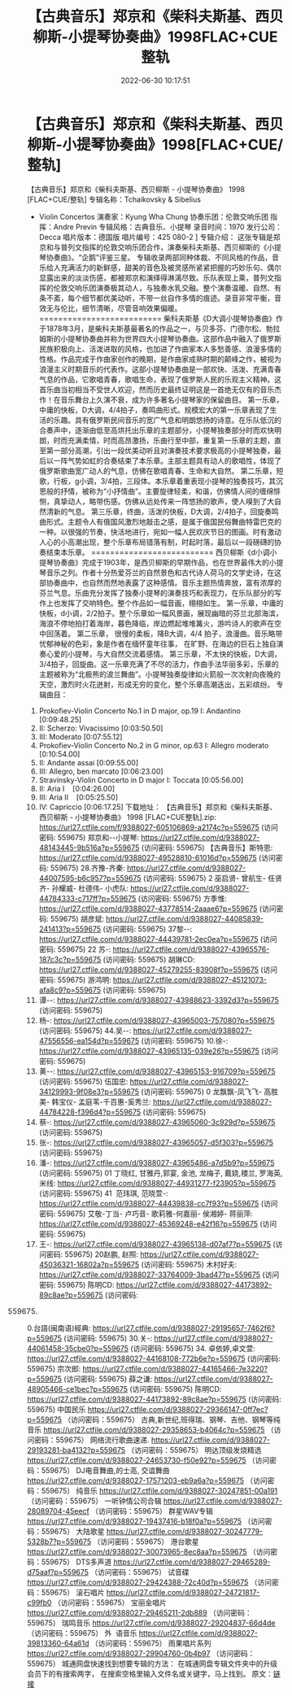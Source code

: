 ﻿---
title: 【古典音乐】郑京和《柴科夫斯基、西贝柳斯-小提琴协奏曲》1998FLAC+CUE整轨
date: 2022-06-30 10:17:51
categories: 古典音乐、新世纪、纯音雅乐
tags: 纯音雅乐
---
# 【古典音乐】郑京和《柴科夫斯基、西贝柳斯-小提琴协奏曲》1998[FLAC+CUE/整轨]

【古典音乐】郑京和《柴科夫斯基、西贝柳斯 - 小提琴协奏曲》
1998 [FLAC+CUE/整轨]
专辑名称：Tchaikovsky & Sibelius
- Violin Concertos
演奏家：Kyung Wha
Chung
协奏乐团：伦敦交响乐团
指挥：Andre Previn
专辑风格：古典音乐、小提琴
录音时间：1970
发行公司：Decca
唱片版本：德国版
唱片编号：425 080-2
]
专辑介绍：
这张专辑是郑京和与普列文指挥的伦敦交响乐团合作，演奏柴科夫斯基、西贝柳斯的《小提琴协奏曲》。“企鹅”评鉴三星。
专辑收录两部同种体裁、不同风格的作品，音乐给人充满活力的新鲜感，甜美的音色及被灵感所紧紧把握的巧妙乐句、偶尔显露出来的淡淡伤感，都被郑京和演绎得淋漓尽致。乐队表现上乘，普列文指挥的伦敦交响乐团演奏极其动人，与独奏水乳交融。整个演奏温暖、自然、有条不紊，每个细节都优美动听，不带一丝自作多情的痕迹。录音非常平衡，音效无与伦比，细节清晰，尽管音响效果偏暖。
==========================
柴科夫斯基《D大调小提琴协奏曲》作于1878年3月，是柴科夫斯基最著名的作品之一，与贝多芬、门德尔松、勃拉姆斯的小提琴协奏曲并称为世界四大小提琴协奏曲。这部作品中融入了俄罗斯民族积极向上、活泼进取的风格，也加进了作曲家本人多愁善感、浪漫多情的性格。作品完成于作曲家创作的晚期，是作曲家成熟时期的颠峰之作，被视为浪漫主义时期音乐的代表作。这部小提琴协奏曲是一部欢快、活泼、充满青春气息的作品，它歌唱青春，歌唱生命，表现了俄罗斯人民的乐观主义精神。这首乐曲当初相当不受世人欢迎，然而历史最终证明这是一首绝无仅有的音乐杰作！在音乐舞台上久演不衰，成为许多著名小提琴家的保留曲目。
第一乐章，中庸的快板，D大调，4/4拍子，奏鸣曲形式。规模宏大的第一乐章表现了生活的乐趣。具有俄罗斯民间音乐的宽广气息和明朗悠扬的诗意。在乐队低沉的合奏声中，逐渐由低至高烘托出乐章的主题部分，小提琴独奏部分时而欢快明朗，时而充满柔情，时而高昂激扬，乐曲行至中部，重复第一乐章的主题，直至第一部分高潮，引出一段优美动听且对演奏技术要求极高的小提琴独奏，最后以一阵气势如虹的合奏结束了本乐章。主部主题具有动人的歌唱性，体现了俄罗斯歌曲宽广动人的气息，仿佛在歌唱青春、生命和大自然。
第二乐章，短歌，行板，g小调，3/4拍，三段体。本乐章着重表现小提琴的独奏技巧，其沉思般的抒情，被称为“小抒情曲”。主要旋律轻柔，和谐，仿佛情人间的缠绵悱恻，真挚动人，略带伤感。仿佛从远处传来一阵悠扬的歌声，使人嗅到了大自然清新的气息。
第三乐章，终曲，活泼的快板，D大调，2/4拍子，回旋奏鸣曲形式。主题令人有俄国风激烈地敲击之感，是属于俄国民俗舞曲特雷巴克的一种。以很强的节奏，快活地进行，宛如一幅人民欢庆节日的图画。时有激动人心的小高潮出现，整个乐章布局错落有制，时起时落，最后以一段磅礴的协奏结束本乐章。
==========================
西贝柳斯《d小调小提琴协奏曲》完成于1903年，是西贝柳斯的早期作品，也在世界最伟大的小提琴音乐之列。作者十分热爱芬兰的自然景色和古代诗人荷马的文学史诗，在这部协奏曲中，也自然而然地表露了这种感情。音乐主题热情奔放，富有浓厚的芬兰气息。乐曲充分发挥了独奏小提琴的演奏技巧和表现力，在乐队部分的写作上也发挥了交响特色。整个作品如一幅音画，栩栩如生。
第一乐章，中庸的快板，d小调，2/2拍子。整个乐章如一幅风景画，展现幽暗的芬兰北部海滨，海浪不停地拍打着海岸，暮色降临，岸边燃起堆堆篝火，游吟诗人的歌声在空中回荡着。
第二乐章， 很慢的柔板，降B大调，4/4
拍子，浪漫曲。音乐略带忧郁神秘的色彩，象是作者在缅怀童年往事，
在旷野、在海边的巨石上独自演奏心爱的小提琴，与大自然交流着感情。
第三乐章，不太快的快板，D大调，3/4拍子，回旋曲。这一乐章充满了不尽的活力，作曲手法华丽多彩，乐章的主题被称为“北极熊的波兰舞曲”。小提琴独奏旋律如火箭般一次次射向夜晚的天空，激烈时火花迸射，形成无穷的变化，整个乐章高潮迭出，五彩缤纷。
专辑曲目：
01. Prokofiev-Violin Concerto
No.1 in D major, op.19 I: Andantino
[0:09:48.25]
02. II: Scherzo:
Vivacissimo
[0:03:50.50]
03. III:
Moderato
[0:07:55.12]
04. Prokofiev-Violin Concerto
No.2 in G minor, op.63 I: Allegro moderato
[0:10:54.00]
05. II: Andante
assai
[0:09:55.00]
06. III: Allegro, ben
marcato
[0:06:23.00]
07. Stravinsky-Violin Concerto
in D major I: Toccata
[0:05:56.00]
08. II: Aria
I    [0:04:26.00]
09. III: Aria
II    [0:05:25.50]
10. IV:
Capriccio
[0:06:17.25]
下载地址：
【古典音乐】郑京和《柴科夫斯基、西贝柳斯 - 小提琴协奏曲》 1998 [FLAC+CUE整轨].zip: https://url27.ctfile.com/f/9388027-605106869-a2174c?p=559675
(访问密码: 559675)
郑京和--小提琴: https://url27.ctfile.com/d/9388027-48143445-9b516a?p=559675
(访问密码: 559675)
【古典音乐】斯特恩: https://url27.ctfile.com/d/9388027-49528810-61016d?p=559675
(访问密码: 559675)
28.齐豫-齐秦: https://url27.ctfile.com/d/9388027-44007595-b6c957?p=559675
(访问密码: 559675)
2 巫启贤- 曾航生- 任贤齐- 孙耀威- 杜德伟- 小虎队: https://url27.ctfile.com/d/9388027-44784333-c717ff?p=559675
(访问密码: 559675)
方季惟: https://url27.ctfile.com/d/9388027-43778514-2aaae6?p=559675
(访问密码: 559675)
胡彦斌: https://url27.ctfile.com/d/9388027-44085839-241413?p=559675
(访问密码: 559675)
37黎--: https://url27.ctfile.com/d/9388027-44439781-2ec0ea?p=559675
(访问密码: 559675)
22 苏-: https://url27.ctfile.com/d/9388027-43965576-187c3c?p=559675
(访问密码: 559675)
胡琳CD: https://url27.ctfile.com/d/9388027-45279255-83908f?p=559675
(访问密码: 559675)
游鸿明: https://url27.ctfile.com/d/9388027-45121073-afa8c9?p=559675
(访问密码: 559675)
24. 谭--: https://url27.ctfile.com/d/9388027-43988623-3392d3?p=559675
(访问密码: 559675)
06. 杨-: https://url27.ctfile.com/d/9388027-43965003-757080?p=559675
(访问密码: 559675)
44.吴--: https://url27.ctfile.com/d/9388027-47556556-ea154d?p=559675
(访问密码: 559675)
10.徐-: https://url27.ctfile.com/d/9388027-43965135-039e26?p=559675
(访问密码: 559675)
15. 黄--: https://url27.ctfile.com/d/9388027-43965153-916709?p=559675
(访问密码: 559675)
伍国忠: https://url27.ctfile.com/d/9388027-34129993-9f08e3?p=559675
(访问密码: 559675)
0 龙飘飘-凤飞飞- 高胜美- 韩宝仪- 孟庭苇-千百惠-奚秀兰: https://url27.ctfile.com/d/9388027-44784228-f396d4?p=559675
(访问密码: 559675)
07. 蔡-: https://url27.ctfile.com/d/9388027-43965060-3c929d?p=559675
(访问密码: 559675)
03. 张-: https://url27.ctfile.com/d/9388027-43965057-d5f303?p=559675
(访问密码: 559675)
20. 潘-: https://url27.ctfile.com/d/9388027-43965486-a7d5b9?p=559675
(访问密码: 559675)
01 丁晓红, 甘雅丹,郭宴, 金池, 龙梅子, 戴娆,楼兰, 罗海英,米线: https://url27.ctfile.com/d/9388027-44931277-f23905?p=559675
(访问密码: 559675)
41  范玮琪, 范晓萱-: https://url27.ctfile.com/d/9388027-44439838-cc7f93?p=559675
(访问密码: 559675)
艾敬-丁当- 卢巧音- 歌莉雅-何嘉丽- 侯湘婷- 蒋丽萍: https://url27.ctfile.com/d/9388027-45369248-e42f16?p=559675
(访问密码: 559675)
11. 王-: https://url27.ctfile.com/d/9388027-43965138-d07af7?p=559675
(访问密码: 559675)
20赵鹏, 赵照: https://url27.ctfile.com/d/9388027-45036321-16802a?p=559675
(访问密码: 559675)
木村好夫: https://url27.ctfile.com/d/9388027-33764009-3bad47?p=559675
(访问密码: 559675)
陈明CD:
https://url27.ctfile.com/d/9388027-44173892-89c8ae?p=559675
(访问密码:
559675)
0.台語(闽南语)經典: https://url27.ctfile.com/d/9388027-29195657-7462f6?p=559675
(访问密码: 559675)
30.关-: https://url27.ctfile.com/d/9388027-44061458-35cbe0?p=559675
(访问密码: 559675)
34. 卓依婷,卓文萱: https://url27.ctfile.com/d/9388027-44168108-772b6e?p=559675
(访问密码: 559675)
宗次郎: https://url27.ctfile.com/d/9388027-44165466-7e3220?p=559675
(访问密码: 559675)
薛之谦: https://url27.ctfile.com/d/9388027-48905466-ce1bec?p=559675
(访问密码: 559675)
陈明CD: https://url27.ctfile.com/d/9388027-44173892-89c8ae?p=559675
(访问密码: 559675)
中国民乐
https://url27.ctfile.com/d/9388027-29366147-0ff7ec?p=559675
（访问密码：559675）
古典,新世纪,班得瑞、钢琴、吉他、钢琴等纯音乐
https://url27.ctfile.com/d/9388027-29358653-b4064c?p=559675
（访问密码：559675）
网络流行歌曲速递.
https://url27.ctfile.com/d/9388027-29193281-ba4132?p=559675
（访问密码：559675）
明达顶级发烧精选
https://url27.ctfile.com/d/9388027-24653730-f50e92?p=559675
（访问密码：559675）
DJ电音舞曲,的士高, 交谊舞曲
https://url27.ctfile.com/d/9388027-17571203-eb9a6a?p=559675
（访问密码：559675）
纯音乐
https://url27.ctfile.com/d/9388027-30247851-00a191
（访问密码：559675）
一听钟情公司合辑
https://url27.ctfile.com/d/9388027-28089704-45eecf
（访问密码：559675）
群星WAV专辑
https://url27.ctfile.com/d/9388027-19437416-b18f0a?p=559675
（访问密码：559675）
大陆歌星
https://url27.ctfile.com/d/9388027-30247779-5328b7?p=559675
（访问密码：559675）
港台歌星
https://url27.ctfile.com/d/9388027-30073965-8ec8aa?p=559675
（访问密码：559675）
DTS多声道
https://url27.ctfile.com/d/9388027-29465289-d75aaf?p=559675
（访问密码：559675）
试音碟
https://url27.ctfile.com/d/9388027-29424388-72c40d?p=559675
（访问密码：559675）
滚石唱片
https://url27.ctfile.com/d/9388027-24721817-c99fb0
（访问密码：559675）
宝丽金唱片
https://url27.ctfile.com/d/9388027-29465211-2db889
（访问密码：559675）
瑞鸣音乐
https://url27.ctfile.com/d/9388027-29204837-66d4de
（访问密码：559675）
外  语音乐
https://url27.ctfile.com/d/9388027-39813360-64a61d
（访问密码：559675）
雨果唱片系列
https://url27.ctfile.com/d/9388027-29904760-0b4b97
（访问密码：559675）
城通网盘快速找到想要专辑的方法：
在城通网盘专辑文件夹中的升级会员下的有搜索两字，
在搜索空格里输入文件名或关键字，马上找到。
原文：[链接](https://blog.sina.com.cn/s/blog_1647c7e7601030y21.html)